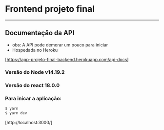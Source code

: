 # Frontend projeto final
---


## Documentação da API
* obs: A API pode demorar um pouco para iniciar
* Hospedada no Heroku

[https://app-projeto-final-backend.herokuapp.com/api-docs]

### Versão do Node v14.19.2
### Versão do react 18.0.0

    
### Para inicar a aplicação:

```sh
$ yarn
$ yarn dev

```

[http://localhost:3000/]



